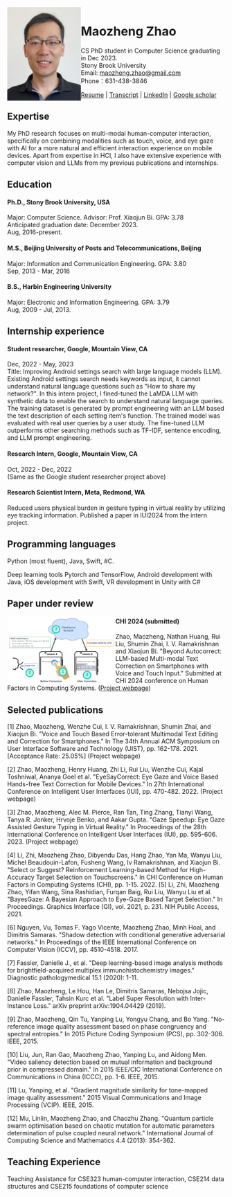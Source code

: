 <img align="left" src="headshot2.jpg" width="170">


# Maozheng Zhao
CS PhD student in Computer Science graduating in Dec 2023.<br/>
Stony Brook University<br/>
Email: maozheng.zhao@gmail.com<br/>
Phone：631-438-3846

[Resume](resume.pdf) \|
[Transcript](transcript.pdf) \|
[LinkedIn](https://www.linkedin.com/in/maozheng-z-51079914a/) \|
[Google scholar](https://scholar.google.com/citations?hl=en&user=3wbgHbIAAAAJ)

## Expertise
My PhD research focuses on multi-modal human-computer
interaction, specifically on combining modalities such as touch, voice,
and eye gaze with AI for a more natural and efficient interaction
experience on mobile devices. Apart from expertise in HCI, I also have
extensive experience with computer vision and LLMs from my previous
publications and internships.

## Education

#### Ph.D., Stony Brook University, USA<br/>
Major: Computer Science.  Advisor: Prof. Xiaojun Bi.  GPA: 3.78 <br/>
Anticipated graduation date: December 2023.<br/>
Aug, 2016-present.<br/>

#### M.S., Beijing University of Posts and Telecommunications, Beijing<br/>
Major: Information and Communication Engineering.  GPA: 3.80<br/>
Sep, 2013 - Mar, 2016<br/>

#### B.S., Harbin Engineering University<br/>
Major: Electronic and Information Engineering.  GPA: 3.79<br/>
Aug, 2009 - Jul, 2013.<br/>

## Internship experience

#### Student researcher, Google, Mountain View, CA<br/>
Dec, 2022 - May, 2023<br/>
Title: Improving Android settings search with large language models (LLM). <br/>
Existing Android settings search needs keywords as input, it cannot understand natural language questions such as "How to share my network?". In this intern project, I fined-tuned  the LaMDA LLM with synthetic data to enable the search to understand natural language queries.  The training dataset is generated by prompt engineering with an LLM based the text description of each setting item's function. The trained model was evaluated with real user queries by a user study. The fine-tuned LLM outperforms other searching methods such as TF-IDF, sentence encoding, and LLM
prompt engineering.
#### Research Intern, Google, Mountain View, CA<br/>
Oct, 2022 - Dec, 2022<br/>
(Same as the Google student researcher project above)
#### Research Scientist Intern, Meta, Redmond, WA <br/>

Reduced users physical burden in gesture typing in virtual reality by utilizing eye tracking information. Published a paper in IUI2024 from the intern project.

## Programming languages
Python (most fluent), Java, Swift, #C.

Deep learning tools Pytorch and TensorFlow, Android development with Java, iOS development with Swift, VR development in Unity with C#

## Paper under review
<img align="left" src="llm_teaser.png" width="250" >  

#### CHI 2024 (submitted)
Zhao, Maozheng, Nathan Huang, Rui Liu, Shumin Zhai, I. V. Ramakrishnan and Xiaojun Bi. "Beyond Autocorrect: LLM-based Multi-modal Text Correction on Smartphones with Voice and Touch Input." Submitted at CHI 2024 conference on Human Factors in Computing Systems. ([Project webpage](https://maozheng6.github.io/LLM-VT/)) <br/>



## Selected publications


[1] Zhao, Maozheng, Wenzhe Cui, I. V. Ramakrishnan, Shumin Zhai, and Xiaojun Bi. "Voice and Touch Based Error-tolerant Multimodal Text Editing and Correction for Smartphones." In The 34th Annual ACM Symposium on User Interface Software and Technology (UIST), pp. 162-178. 2021. [Acceptance Rate: 25.05%] (Project webpage) 

[2] Zhao, Maozheng, Henry Huang, Zhi Li, Rui Liu, Wenzhe Cui, Kajal Toshniwal, Ananya Goel et al. "EyeSayCorrect: Eye Gaze and Voice Based Hands-free Text Correction for Mobile Devices." In 27th International Conference on Intelligent User Interfaces (IUI), pp. 470-482. 2022. (Project webpage) 

[3] Zhao, Maozheng, Alec M. Pierce, Ran Tan, Ting Zhang, Tianyi Wang, Tanya R. Jonker, Hrvoje Benko, and Aakar Gupta. "Gaze Speedup: Eye Gaze Assisted Gesture Typing in Virtual Reality." In Proceedings of the 28th International Conference on Intelligent User Interfaces (IUI), pp. 595-606. 2023. (Project webpage)  

[4] Li, Zhi, Maozheng Zhao, Dibyendu Das, Hang Zhao, Yan Ma, Wanyu Liu, Michel Beaudouin-Lafon, Fusheng Wang, Iv Ramakrishnan, and Xiaojun Bi. "Select or Suggest? Reinforcement Learning-based Method for High-Accuracy Target Selection on Touchscreens." In CHI Conference on Human Factors in Computing Systems (CHI), pp. 1-15. 2022.
[5] Li, Zhi, Maozheng Zhao, Yifan Wang, Sina Rashidian, Furqan Baig, Rui Liu, Wanyu Liu et al. "BayesGaze: A Bayesian Approach to Eye-Gaze Based Target Selection." In Proceedings. Graphics Interface (GI), vol. 2021, p. 231. NIH Public Access, 2021. 

[6] Nguyen, Vu, Tomas F. Yago Vicente, Maozheng Zhao, Minh Hoai, and Dimitris Samaras. "Shadow detection with conditional generative adversarial networks." In Proceedings of the IEEE International Conference on Computer Vision (ICCV), pp. 4510-4518. 2017. 

[7] Fassler, Danielle J., et al. "Deep learning-based image analysis methods for brightfield-acquired multiplex immunohistochemistry images." Diagnostic pathologymedical 15.1 (2020): 1-11. 

[8] Zhao, Maozheng, Le Hou, Han Le, Dimitris Samaras, Nebojsa Jojic, Danielle Fassler, Tahsin Kurc et al. "Label Super Resolution with Inter-Instance Loss." arXiv preprint arXiv:1904.04429 (2019).

[9] Zhao, Maozheng, Qin Tu, Yanping Lu, Yongyu Chang, and Bo Yang. "No-reference image quality assessment based on phase congruency and spectral entropies." In 2015 Picture Coding Symposium (PCS), pp. 302-306. IEEE, 2015.

[10] Liu, Jun, Ran Gao, Maozheng Zhao, Yanping Lu, and Aidong Men. "Video saliency detection based on mutual information and background prior in compressed domain." In 2015 IEEE/CIC International Conference on Communications in China (ICCC), pp. 1-6. IEEE, 2015.

[11] Lu, Yanping, et al. "Gradient magnitude similarity for tone-mapped image quality assessment." 2015 Visual Communications and Image Processing (VCIP). IEEE, 2015. 

[12] Mu, Linlin, Maozheng Zhao, and Chaozhu Zhang. "Quantum particle swarm optimisation based on chaotic mutation for automatic parameters determination of pulse coupled neural network." International Journal of Computing Science and Mathematics 4.4 (2013): 354-362.


## Teaching Experience
Teaching Assistance for CSE323 human-computer interaction, CSE214 data structures and CSE215 foundations of computer science



